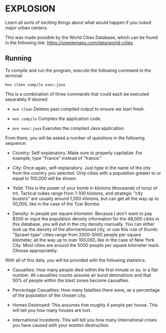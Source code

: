 # EXPLOSION
Learn all sorts of exciting things about what would happen if you nuked major urban centers.

This was made possible by the World Cities Database, which can be found in the following link:
https://simplemaps.com/data/world-cities

## Running

To compile and run the program, execute the following command in the terminal:

`mvn clean compile exec:java`

This is a combination of three commands that could each be executed separately if desired:

* `mvn clean` Deletes past compiled output to ensure we start fresh.

* `mvn compile` Compiles the application code.

* `mvn exec:java` Executes the compiled Java application.


From there, you will be asked a number of questions in the following sequence:

* Country: Self-explanatory. Make sure to properly capitalize. For example, type "France" instead of "france."

* City: Once again, self-explanatory. Just type in the name of the city from the country you selected. Only cities with a population greater to or equal to 100,000 will be shown.

* Yeild: This is the power of your bomb in kilotons (thousands of tons) of tnt. Tactical nukes range from 1-100 kilotons, and strategic "city busters" are usually around 1,000 kilotons, but can get all the way up to 50,000, like in the case of the Tzar Bomba.

* Density: In people per square kilometer. Because I don't want to pay $200 or input the population density information for the 48,000 cities in this database, you will put in the city density manually. You can either look up the density of the aformentioned city, or use this rule of thumb: "Sprawl-type" cities range from 2000-3000 people per square kilometer, all the way up to over 100,000, like in the case of New York City. Most cities are around the 5000 people per square kilometer mark. Choose appropriately.

With all of this data, you will be provided with the following statistics:

* Casualties: How many people died within the first minute or so, in a flat number. All casualties counts assume air burst detonations and that 50% of people within the blast zones become casualties.

* Percentage Casualties: How many fatalities there were, as a percentage of the population of the chosen city.

* Homes Destroyed: This assumes that roughly 4 people per house. This will tell you how many houses are lost.

* International Incedents: This will tell you how many international crises you have caused with your wanton destruction.
